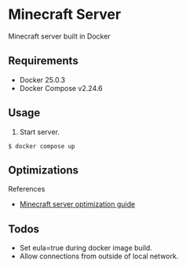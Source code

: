 # Minecraft Server
Minecraft server built in Docker

## Requirements
- Docker 25.0.3
- Docker Compose v2.24.6

## Usage
1. Start server.
```
$ docker compose up
```

## Optimizations
References
- [Minecraft server optimization guide](https://github.com/YouHaveTrouble/minecraft-optimization)

## Todos
- Set eula=true during docker image build.
- Allow connections from outside of local network.
